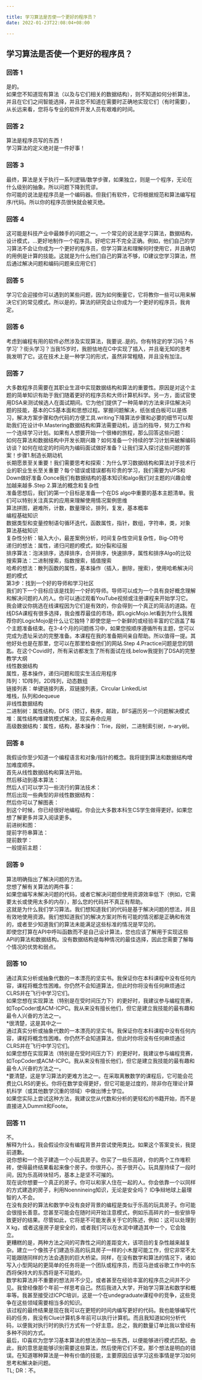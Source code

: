 ```yaml
---

title: 学习算法是否使一个更好的程序员？
date: 2022-01-23T22:08:04+08:00

---
```





## 学习算法是否使一个更好的程序员？  
### 回答 1
是的。  
如果您不知道现有算法（以及与它们相关的数据结构），则不知道如何分析算法，并且在它们之间智能选择，并且您不知道在需要时正确地实现它们（有时需要），从长远来看，您将与专业的软件开发人员有艰难的时间。  
### 回答 2
算法是程序员写的东西！  
学习算法的定义绝对是一件好事！  
### 回答 3
最终，算法是关于执行一系列逻辑/数学步骤，如果独立，则是一个程序，无论在什么级别的抽象。所以问题下降到荒谬。  
你可能的说法是程序员是一个编码器。但我们有软件，它将根据规范和算法编写程序/代码。所以你的程序员很快就会被灭绝。  
### 回答 4
这可能是科技产业中最棘手的问题之一。一个常见的说法是学习算法，数据结构，设计模式，...更好地制作一个程序员。好吧它并不完全正确。例如，他们自己的学习算法不会让你成为一个更好的程序员，但学习算法和理解何时使用它，并且确切的用例是计算的技能。这就是为什么他们自己的算法不够，ID建议您学习算法，然后通过解决问题和编码问题来应用它们  
### 回答 5
学习它会迎接你可以遇到的某些问题，因为如何衡量它，它将教你一些可以用来解决它们的常见模式。所以是的，算法的研究会让你成为一个更好的程序员，我肯定。  
### 回答 6
考虑到编程有用的软件必然涉及实现算法，我要说..是的。你有特定的学习吗？书学习'？街头学习？当我15岁时，我胆怯地在C中实现了插入，并且毫无知的思考我发明了它。这在技术上是一种学习的形式，虽然非常粗糙，并且没有加注。  
### 回答 7
大多数程序员需要在其职业生涯中实现数据结构和算法的重要性。原因是对这个主题的简单知识有助于我们随着更好的程序员和大师计算机科学。另一方，面试官使用DSA来测试候选人在面试期间。它为他们提供了一种简单的方法来评估解决问题的技能，基本的CS基本面和思想过程。掌握问题解决，纸张或白板可以是练习，解决方案步骤和伪代码的方便工具.writing下降算法步骤和必要的细节可以帮助我们在设计中.Mastering数据结构和算法需要动机，适当的指导，努力工作和一个连续学习计划。如果有人想要开始一个很棒的旅程，那么回答这些问题：  
如何在算法和数据结构中开发长期兴趣？如何准备一个持续的学习计划来破解编码访谈？如何在给定的时间内为编码面试做好准备？让我们深入探讨这些问题的答案！步骤1.制造长期动机  
长期愿景至关重要！我们需要思考和探索：为什么学习数据结构和算法对于技术行业的职业生长至关重要？每个错误或错误都有珍贵的学习，我们需要为UPS和Down做好准备.Oonce我们有数据结构的基本知识和algo我们对主题的兴趣会增加越来越多.Step 2.算法的概念和复杂性  
准备思想后，我们的第一个目标是准备一个在DS algo中重要的基本主题清单。我们可以特别关注真实的应用来理解使用情况案例思维  
算法拼图，避难所，计数，数量理论，排列，复发，基本概率  
编程基础知识  
数据类型和变量控制语句循环迭代，函数属性，指针，数组，字符串，类，对象  
算法基础知识  
复杂性分析：输入大小，最差案例分析，时间复杂性空间复杂性，Big-O符号  
递归的想法：属性，递归问题的模式，如分裂和征服  
排序算法：泡沫排序，选择排序，合并排序，快速排序，属性和排序Algo的比较  
搜索算法：二进制搜索，指数搜索，插值搜索  
哈希的想法：散列函数的属性，基本操作（插入，删除，搜索），使用哈希解决问题的模式  
第3步：找到一个好的导师和学习社区  
我们的下一个目标应该是找到一个好的导师。导师可以成为一个具有良好概念理解和解决问题的人的人。你可以通过观看YouTube视频或注册课程来开始学习它。我会建议你挑选在线课程因为它们是有效的，你会得到一个真正的简洁的道路。在线DSA课程有很多选择，我会推荐最佳的市场，即LogicMojo.let看到为什么我推荐你的LogicMojo是什么让它独特？即使您是一个新鲜的或经验丰富的它涵盖了每个主题准备结束。在3-4个月的问题练习中，如果您按顺序遵循所有主题，您可以完成为遗址采访的完整准备。本课程在我的准备期间亲自帮助。所以值得一提。其他好处也是在那里，您可以在那里检查他们的网站.Step 4.Practice问题是您的钥匙。在这个Covid时，所有采访都发生了所有面试在线.below我提到了DSA的完整教学大纲  
线性数据结构  
属性，基本操作，递归问题和现实生活应用程序  
阵列：1D阵列，2D阵列，动态数组  
链接列表：单键链接列表，双链接列表，Circular LinkedList  
堆栈，队列和dequeue  
非线性数据结构  
二进制树：属性结构，DFS（预订，秩序，邮政，BFS遍历另一个问题解决模式  
堆：属性结构堆建筑模式解决，现实寿命应用  
高级数据结构：属性，结构，基本操作：Trie，段树，二进制索引树，n-ary树。  
### 回答 8
我假设你至少知道一个编程语言和对象/指针的概念。我将提到算法和数据结构增加难度顺序。  
首先从线性数据结构和算法开始。  
然后移动到基本算法：  
然后人们可以学习一些流行的算法技术：  
然后出现一些典型的非线性数据结构：  
然后你可以了解图表：  
到这个时候，你已经很好地编程。你会比大多数本科生CS学生做得更好。如果您想了解更多并深入阅读更多。  
前进树和图：  
提前字符串算法：  
提前数学：  
一般提前主题：  
### 回答 9
算法明确指出了解决问题的方法。  
您想了解有关算法的两件事：  
如果您编写未解决问题的代码，或者它解决问题但使用资源效率低下（例如，它需要太长或使用太多的内存），那么您的代码并不真正有帮助。  
这就是为什么我们学习算法。我们想知道我们的代码是基于解决问题的想法，并且有效地使用资源。我们想知道我们的解决方案对所有可能的情况都是正确和有效的，或者至少知道我们的算法未能满足这些标准的情况是罕见的。  
即使您打算在API中呼叫函数而不是自己设计算法，您也应该了解用于实现这些API的算法和数据结构。没有数据结构是每种情况的最佳选择，因此您需要了解每个情况的优势和弱点。  
### 回答 10
通过真实分析或抽象代数的一本漂亮的坚实书。我保证你在本科课程中没有任何内容，课程将概念性困难。你仍然不会知道算法，但此时你将没有任何麻烦通过CLRS并在飞行中学习它们。  
如果您想在实现算法（特别是在受时间压力下）的更好时，我建议参与编程竞赛，如TopCoder或ACM-ICPC。我从来没有擅长他们，但它是建立我技能的最有趣和最令人兴奋的方法之一。  
*很清楚，这是其中之一  
通过真实分析或抽象代数的一本漂亮的坚实书。我保证你在本科课程中没有任何内容，课程将概念性困难。你仍然不会知道算法，但此时你将没有任何麻烦通过CLRS并在飞行中学习它们。  
如果您想在实现算法（特别是在受时间压力下）的更好时，我建议参与编程竞赛，如TopCoder或ACM-ICPC。我从来没有擅长他们，但它是建立我技能的最有趣和最令人兴奋的方法之一。  
*要清楚，这是学习算法的更难方法之一。在采取离散数学的课程后，它可能会花费比CLRS的更长。你将在数学变得更好，但它可能是过度的，除非你在理论计算机科学（或其他数学沉重的领域）中做出博士学位。  
如果您实际上尝试这种方法，我建议您从代数和分析的更轻松的书籍开始，而不是直接进入Dummit和Foote。  
### 回答 11
不。  
解释为什么，我会假设你没有编程背景并尝试使用类比。如果这个答案变长，我提前道歉。  
说你想和一个孩子建造一个小玩具房子。你买了一些乐高砖，你的两个工作堆积砖，使得最终结果看起来像个房子。你很开心，孩子很开心。玩具屋持续了一段时间，因为乐高砖块轻巧，基本上是坚不可摧的。  
现在说你想要一个真正的房子。你可以和家人住在一起的人。你会依靠一个以同样的方式建造的房子，利用Noennineing知识，无论是安全吗？ ID争辩地球上最理智的人不会。  
在没有良好的算法和数学中没有良好背景的编程是类似于乐高的玩具房子。你可能会很擅长善意。您甚至可能会在随时间开始注意模式，例如乐高碎片的一些安排导致更好的结果。尽管如此，它将是不可能发表关于它的陈述，例如：这可以处理到X kg，或者这座房子是安全的，或者我们可以在水泥中建造其中一个，它会独立。  
更糟糕的是，两种方法之间的可靠性之间的差距变大，该项目的复杂性越来越复杂。建立一个像孩子们建造乐高的玩具房子一样的小木屋可能工作，但它非常不太可能跟随同样的方法会遇到的巨大桥梁。同样，在没有数学和算法的情况下，诸如写入小型网站的更简单的任务将是一个团队或程序员，而亚马逊或谷歌工作中的东西将保持大的东西将是不可能的。  
数学和算法并不重要的想法并不少见，或者甚至在经验丰富的程序员之间并不少见。我曾经像那个年前一样思考自己。然后我进入大学，开始学习算法和数学和概率等。我甚至接受过ICPC培训，这是一个在undegraduate课程中的竞争，这些竞争在这些领域需要相当多的知识。  
该过程的最终结果是现在我可以在更短的时间内编写更好的代码。我也能够编写代码的任务，我没有Clue计算机多年前可以执行计算机。而且我知道如何分析代码，以便我对执行时的执行方式有一个好主意。总之，我的数量订单比我以曾经有多种不同的方式。  
最后，ID喜欢为您学习基本算法的想法添加一些东西，以便能够进行模式匹配。由此，我的意思是能够识别需要这些算法，然后使用它们不变。那个想法是明白的错误。在知道哪种算法是一种有价值的技能，主要原因应该学习这些事情是学习如何思考和解决新问题。  
TL; DR：不。  

